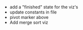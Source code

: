 - add a "finished" state for the viz's
- update constants in file
- pivot marker above
- Add merge sort viz
